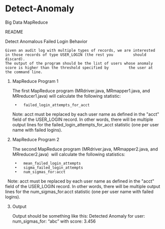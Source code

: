 # Detect-Anomaly
Big Data MapReduce

README

Detect Anomalous Failed Login Behavior

	Given an audit log with multiple types of records, we are interested in those records of type USER_LOGIN (the rest you 	       should discard). 
	The output of the program should be the list of users whose anomaly score is higher than the threshold specified by 	    the user at the command line.

1. MapReduce Program 1

	The first MapReduce program (MRdriver.java, MRmapper1.java, and MRreducer1.java) will calculate the following     	  statistic:
		
		•	failed_login_attempts_for_acct

	Note: acct must be replaced by each user name as defined in the "acct" field of the USER_LOGIN record. In other words, 	       there will be multiple output lines for the failed_login_attempts_for_acct statistic (one per user name with failed 	   logins).

2. MapReduce Program 2

	The second MapReduce program (MRdriver.java, MRmapper2.java, and MRreducer2.java)  will calculate the following 	statistics:
		
		•	mean_failed_login_attempts
		•	sigma_failed_login_attempts
		•	num_sigmas_for:acct
 
	Note: acct must be replaced by each user name as defined in the "acct" field of the USER_LOGIN record. In other words, 	       there will be multiple output lines for the num_sigmas_for:acct statistic (one per user name with failed logins).

3. Output

	Output should be something like this:
	Detected Anomaly for user: num_sigmas_for: “abc”  with score: 3.456


